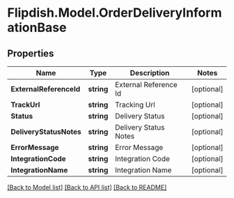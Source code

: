 # Flipdish.Model.OrderDeliveryInformationBase
## Properties

Name | Type | Description | Notes
------------ | ------------- | ------------- | -------------
**ExternalReferenceId** | **string** | External Reference Id | [optional] 
**TrackUrl** | **string** | Tracking Url | [optional] 
**Status** | **string** | Delivery Status | [optional] 
**DeliveryStatusNotes** | **string** | Delivery Status Notes | [optional] 
**ErrorMessage** | **string** | Error Message | [optional] 
**IntegrationCode** | **string** | Integration Code | [optional] 
**IntegrationName** | **string** | Integration Name | [optional] 

[[Back to Model list]](../README.md#documentation-for-models) [[Back to API list]](../README.md#documentation-for-api-endpoints) [[Back to README]](../README.md)

